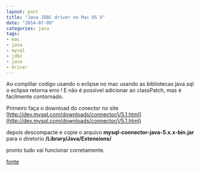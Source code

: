 ```yaml
---
layout: post
title: "Java JDBC driver no Mac OS X"
date: "2014-07-09"
categories: java
tags:
- mac
- java
- mysql
- jdbc
- java
- driver
---
```


Ao complilar codigo usando o eclipse no mac usando as bibliotecas java.sql o eclipse retorna erro ! E não é possivel adicionar ao classPatch, mas é facilmente contornado.

Primeiro faça o download do conector no site [http://dev.mysql.com/downloads/connector/j/5.1.html](http://dev.mysql.com/downloads/connector/j/5.1.html)

depois descompacte e copie o arquivo **mysql-connector-java-5.x.x-bin.jar** para o diretorio
**/Library/Java/Extensions/**

pronto tudo vai funcionar corretamente.

[fonte](http://gumho.blogspot.com.br/2009/10/mysql-jdbc-and-mac-os-x.html)
